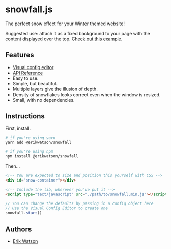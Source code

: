 # snowfall.js

The perfect snow effect for your Winter themed website!

Suggested use: attach it as a fixed background to your page with the content
displayed over the top. [Check out this example](http://erikwatson.me/?snow).

## Features

- [Visual config editor](https://erikwatson.github.io/snowfall-editor/)
- [API Reference](https://erikwatson.github.io/snowfall.js/)
- Easy to use.
- Simple, but beautiful.
- Multiple layers give the illusion of depth.
- Density of snowflakes looks correct even when the window is resized.
- Small, with no dependencies.

## Instructions

First, install.

```sh
# if you're using yarn
yarn add @erikwatson/snowfall

# if you're using npm
npm install @erikwatson/snowfall
```

Then...

```html
<!-- You are expected to size and position this yourself with CSS -->
<div id="snow-container"></div>

<!-- Include the lib, wherever you've put it -->
<script type="text/javascript" src="./path/to/snowfall.min.js"></script>
```

```js
// You can change the defaults by passing in a config object here
// Use the Visual Config Editor to create one
snowfall.start()
```

## Authors

- [Erik Watson](http://erikwatson.me)
